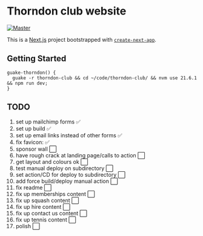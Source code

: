 # Thorndon club website

[![Master](https://github.com/JaronSteenson/thorndon-club/actions/workflows/action.yml/badge.svg?branch=master)](https://github.com/JaronSteenson/thorndon-club/actions/workflows/action.yml)

This is a [Next.js](https://nextjs.org/) project bootstrapped with [`create-next-app`](https://github.com/vercel/next.js/tree/canary/packages/create-next-app).

## Getting Started

```shell
guake-thorndon() {
  guake -r thorndon-club && cd ~/code/thorndon-club/ && nvm use 21.6.1 && npm run dev;
}
```

## TODO

1. set up mailchimp forms ✅
2. set up build ✅
3. set up email links instead of other forms ✅
4. fix favicon: ✅
5. sponsor wall ⬜
6. have rough crack at landing page/calls to action ⬜
7. get layout and colours ok ⬜
8. test manual deploy on subdirectory ⬜
9. set action/CD for deploy to subdirectory ⬜
10. add force build/deploy manual action ⬜
11. fix readme ⬜
12. fix up memberships content ⬜
13. fix up squash content ⬜
14. fix up hire content ⬜
15. fix up contact us content ⬜
16. fix up tennis content ⬜
17. polish ⬜
